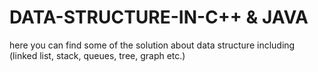 # DATA-STRUCTURE-IN-C++ & JAVA
here you can find some of the solution about data structure including (linked list, stack, queues, tree, graph etc.)
